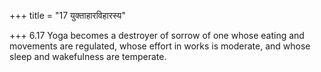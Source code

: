 +++
title = "17 युक्ताहारविहारस्य"

+++
6.17 Yoga becomes a destroyer of sorrow of one whose eating and
movements are regulated, whose effort in works is moderate, and whose
sleep and wakefulness are temperate.
